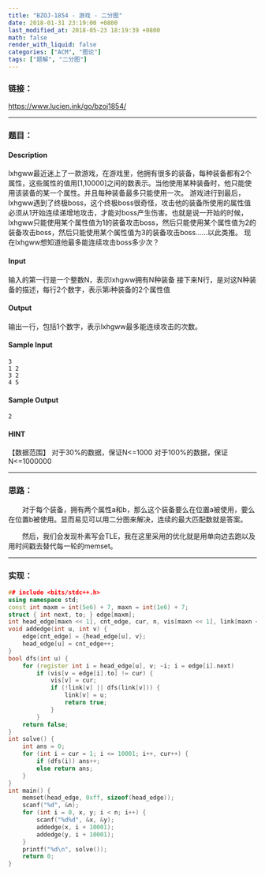 ```yaml
---
title: "BZOJ-1854 - 游戏 - 二分图"
date: 2018-01-31 23:19:00 +0800
last_modified_at: 2018-05-23 18:19:39 +0800
math: false
render_with_liquid: false
categories: ["ACM", "图论"]
tags: ["题解", "二分图"]
---
```


### 链接：

https://www.lucien.ink/go/bzoj1854/

---
### 题目：

#### Description

lxhgww最近迷上了一款游戏，在游戏里，他拥有很多的装备，每种装备都有2个属性，这些属性的值用[1,10000]之间的数表示。当他使用某种装备时，他只能使用该装备的某一个属性。并且每种装备最多只能使用一次。 游戏进行到最后，lxhgww遇到了终极boss，这个终极boss很奇怪，攻击他的装备所使用的属性值必须从1开始连续递增地攻击，才能对boss产生伤害。也就是说一开始的时候，lxhgww只能使用某个属性值为1的装备攻击boss，然后只能使用某个属性值为2的装备攻击boss，然后只能使用某个属性值为3的装备攻击boss……以此类推。 现在lxhgww想知道他最多能连续攻击boss多少次？
#### Input

输入的第一行是一个整数N，表示lxhgww拥有N种装备 接下来N行，是对这N种装备的描述，每行2个数字，表示第i种装备的2个属性值
#### Output

输出一行，包括1个数字，表示lxhgww最多能连续攻击的次数。
#### Sample Input
```
3
1 2
3 2
4 5
```
#### Sample Output
```
2
```
#### HINT

【数据范围】
对于30%的数据，保证N<=1000
对于100%的数据，保证N<=1000000

---
### 思路：

&emsp;&emsp;对于每个装备，拥有两个属性a和b，那么这个装备要么在位置a被使用，要么在位置b被使用。显而易见可以用二分图来解决，连续的最大匹配数就是答案。

&emsp;&emsp;然后，我们会发现朴素写会TLE，我在这里采用的优化就是用单向边去跑以及用时间戳去替代每一轮的memset。

---
### 实现：

```cpp
## include <bits/stdc++.h>
using namespace std;
const int maxm = int(5e6) + 7, maxn = int(1e6) + 7;
struct { int next, to; } edge[maxm];
int head_edge[maxn << 1], cnt_edge, cur, n, vis[maxn << 1], link[maxn << 1];
void addedge(int u, int v) {
    edge[cnt_edge] = {head_edge[u], v};
    head_edge[u] = cnt_edge++;
}
bool dfs(int u) {
    for (register int i = head_edge[u], v; ~i; i = edge[i].next)
        if (vis[v = edge[i].to] != cur) {
            vis[v] = cur;
            if (!link[v] || dfs(link[v])) {
                link[v] = u;
                return true;
            }
        }
    return false;
}
int solve() {
    int ans = 0;
    for (int i = cur = 1; i <= 10001; i++, cur++) {
        if (dfs(i)) ans++;
        else return ans;
    }
}
int main() {
    memset(head_edge, 0xff, sizeof(head_edge));
    scanf("%d", &n);
    for (int i = 0, x, y; i < n; i++) {
        scanf("%d%d", &x, &y);
        addedge(x, i + 10001);
        addedge(y, i + 10001);
    }
    printf("%d\n", solve());
    return 0;
}
```